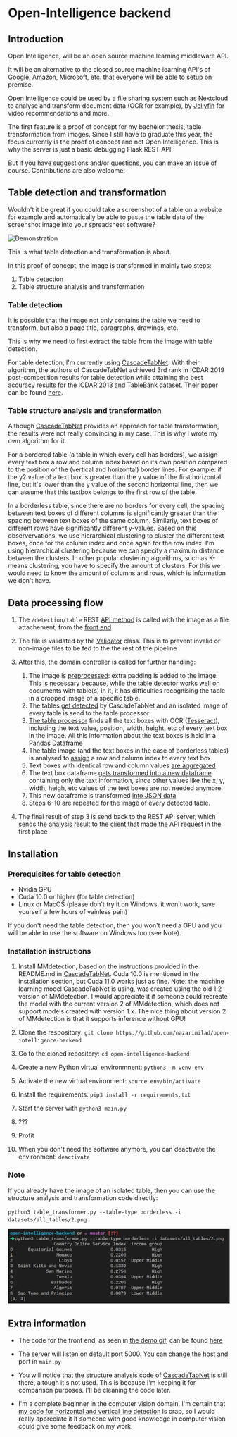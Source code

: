 # Open-Intelligence backend

## Introduction 
Open Intelligence, will be an open source machine learning middleware API.

It will be an alternative to the closed source machine learning API's of Google, Amazon, Microsoft, etc. that everyone will be able to setup on premise.

Open Intelligence could be used by a file sharing system such as [Nextcloud](https://nextcloud.com/) to analyse and transform document data (OCR for example), by [Jellyfin](https://jellyfin.org/) for video recommendations and more.

The first feature is a proof of concept for my bachelor thesis, table transformation from images. Since I still have to graduate this year, the focus currently is the proof of concept and not Open Intelligence. This is why the server is just a basic debugging Flask REST API.

But if you have suggestions and/or questions, you can make an issue of course.
Contributions are also welcome!

## Table detection and transformation

Wouldn't it be great if you could take a screenshot of a table on a website for example and automatically be able to paste the table data of the screenshot image into your spreadsheet software? 

![Demonstration](documentation/demo.gif)

This is what table detection and transformation is about.

In this proof of concept, the image is transformed in mainly two steps:

1. Table detection
2. Table structure analysis and transformation

### Table detection

It is possible that the image not only contains the table we need to transform, but
also a page title, paragraphs, drawings, etc. 

This is why we need to first extract the table from the image with table detection.

For table detection, I'm currently using [CascadeTabNet](https://github.com/DevashishPrasad/CascadeTabNet). With their algorithm, the authors of CascadeTabNet achieved 3rd rank in ICDAR 2019 post-competition results for table detection while attaining the best accuracy results for the ICDAR 2013 and TableBank dataset. Their paper can be found [here](https://arxiv.org/abs/2004.12629).

### Table structure analysis and transformation

Although [CascadeTabNet](https://github.com/DevashishPrasad/CascadeTabNet) provides an approach for table transformation, the results were not really convincing in my case. This is why I wrote my own algorithm for it.

For a bordered table (a table in which every cell has borders), we assign every text box a row and column index based on its own position compared to the position of the (vertical and horizontal) border lines. For example: if the y2 value of a text box is greater than the y value of the first horizontal line, but it's lower than the y value of the second horizontal line, then we can assume that this textbox belongs to the first row of the table.

In a borderless table, since there are no borders for every cell, the spacing between text boxes of different columns is significantly greater than the spacing between text boxes of the same column. Similarly, text boxes of different rows have significantly different y-values. Based on this observervations, we use hierarchical clustering to cluster the different text boxes, once for the column index and once again for the row index. I'm using hierarchical clustering because we can specify a maximum distance between the clusters. In other popular clustering algorithms, such as K-means clustering, you have to specify the amount of clusters. For this we would need to know the amount of columns and rows, which is information we don't have.

## Data processing flow

1. The `/detection/table` REST [API method](https://github.com/nazarimilad/open-intelligence-backend/blob/61847c5b0153bf431c2bc107a099eb3355d76ba6/rest/api.py#L34) is called with the image as a file attachement, from the [front end](https://github.com/nazarimilad/open-intelligence-frontend/blob/0d4bcc26d9e9f1e53857e131137038cd7f37202e/open-intelligence-frontend/src/components/file-upload/file-upload.js#L12)
2. The file is validated by the [Validator](https://github.com/nazarimilad/open-intelligence-backend/blob/61847c5b0153bf431c2bc107a099eb3355d76ba6/rest/validation/validator.py#L4) class. This is to prevent invalid or non-image files to be fed to the the rest of the pipeline
3. After this, the domain controller is called for further [handling](https://github.com/nazarimilad/open-intelligence-backend/blob/61847c5b0153bf431c2bc107a099eb3355d76ba6/domain/domain_controller.py#L31):   

    1. The image is [preprocessed](https://github.com/nazarimilad/open-intelligence-backend/blob/61847c5b0153bf431c2bc107a099eb3355d76ba6/domain/preprocessing/preprocessor.py#L18): extra padding is added to the image. This is necessary because, while the table detector works well on documents with table(s) in it, it has difficulties recognising the table in a cropped image of a specific table.
    2. The tables [get detected](https://github.com/nazarimilad/open-intelligence-backend/blob/61847c5b0153bf431c2bc107a099eb3355d76ba6/domain/table_detection/table_detector.py#L20) by CascadeTabNet and an isolated image of every table is send to the table processor
    3. [The table processor](https://github.com/nazarimilad/open-intelligence-backend/blob/61847c5b0153bf431c2bc107a099eb3355d76ba6/domain/table_analysis/bordered_table_processor.py#L11) finds all the text boxes with OCR ([Tesseract](https://github.com/tesseract-ocr/tesseract)), including the text value, position, width, height, etc of every text box in the image. All this information about the text boxes is held in a Pandas Dataframe
    4. The table image (and the text boxes in the case of borderless tables) is analysed to [assign](https://github.com/nazarimilad/open-intelligence-backend/blob/61847c5b0153bf431c2bc107a099eb3355d76ba6/domain/table_analysis/bordered_table_processor.py#L25) a row and column index to every text box
    5. Text boxes with identical row and column values [are aggregated](https://github.com/nazarimilad/open-intelligence-backend/blob/61847c5b0153bf431c2bc107a099eb3355d76ba6/domain/table_analysis/table_processor.py#L69)
    6. The text box dataframe [gets transformed into a new dataframe](https://github.com/nazarimilad/open-intelligence-backend/blob/61847c5b0153bf431c2bc107a099eb3355d76ba6/domain/table_analysis/table_processor.py#L46) containing only the text information, since other values like the x, y, width, heigh, etc values of the text boxes are not needed anymore.
    7. This new dataframe is transformed [into JSON data](https://github.com/nazarimilad/open-intelligence-backend/blob/61847c5b0153bf431c2bc107a099eb3355d76ba6/domain/domain_controller.py#L49) 
    8. Steps 6-10 are repeated for the image of every detected table. 
4. The final result of step 3 is send back to the REST API server, which [sends the analysis result](https://github.com/nazarimilad/open-intelligence-backend/blob/61847c5b0153bf431c2bc107a099eb3355d76ba6/rest/api.py#L44) to the client that made the API request in the first place

## Installation

### Prerequisites for table detection

* Nvidia GPU
* Cuda 10.0 or higher (for table detection)
* Linux or MacOS (please don't try it on Windows, it won't work, save yourself a few hours of vainless pain)

If you don't need the table detection, then you won't need a GPU and you will be able to use the software on Windows too (see Note).

### Installation instructions

1. Install MMdetection, based on the instructions provided in the README.md in [CascadeTabNet](https://github.com/DevashishPrasad/CascadeTabNet). Cuda 10.0 is mentioned in the installation section, but Cuda 11.0 works just as fine. 
Note: the machine learning model CascadeTabNet is using, was created using the old 1.2 version of MMdetection. I would appreciate it if someone could recreate the model with the current version 2 of MMdetection, which does not support models created with version 1.x. The nice thing about version 2 of MMdetection is that it supports inference without GPU!  

2. Clone the respository: `git clone https://github.com/nazarimilad/open-intelligence-backend`

3. Go to the cloned repository: `cd open-intelligence-backend`

4. Create a new Python virtual environmnent: `python3 -m venv env`

5. Activate the new virtual environment: `source env/bin/activate`

5. Install the requirements: `pip3 install -r requirements.txt`

6. Start the server with `python3 main.py`

7. ???

8. Profit

9. When you don't need the software anymore, you can deactivate the environment: `deactivate`

### Note

If you already have the image of an isolated table, then you can use the structure analysis and transformation code directly:

`python3 table_transformer.py --table-type borderless -i datasets/all_tables/2.png`

![command line](documentation/command_line.png)

## Extra information

* The code for the front end, as seen in [the demo gif](https://github.com/nazarimilad/open-intelligence-backend/blob/master/documentation/demo.gif), can be found [here](https://github.com/nazarimilad/open-intelligence-frontend)

* The server will listen on default port 5000. You can change the host and port in `main.py`

* You will notice that the structure analysis code of [CascadeTabNet](https://github.com/DevashishPrasad/CascadeTabNet) is still there, altough it's not used. This is because I'm keeping it for comparison purposes. I'll be cleaning the code later.

* I'm a complete beginner in the computer vision domain. I'm certain that [my code for horizontal and vertical line detection](https://github.com/nazarimilad/open-intelligence-backend/blob/master/domain/line_detection/line_detector.py) is crap, so I would really appreciate it if someone with good knowledge in computer vision could give some feedback on my work.


